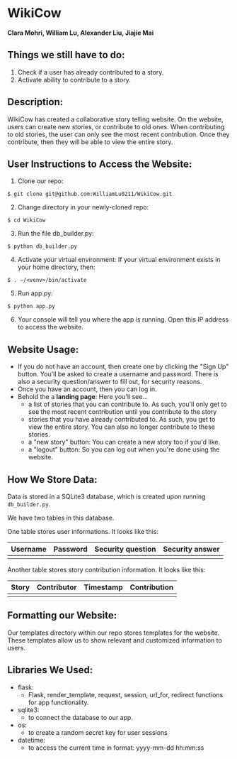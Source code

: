 # WikiCow
**Clara Mohri, William Lu, Alexander Liu, Jiajie Mai**

## Things we still have to do: 
1. Check if a user has already contributed to a story.
2. Activate ability to contribute to a story.

## Description:
WikiCow has created a collaborative story telling website. On the website, users can create new stories, or contribute to old ones. When contributing to old stories, the user can only see the most recent contribution. Once they contribute, then they will be able to view the entire story. 

## User Instructions to Access the Website: 
1. Clone our repo: 
``` 
$ git clone git@github.com:WilliamLu0211/WikiCow.git 
```
2. Change directory in your newly-cloned repo:
```
$ cd WikiCow
```
3. Run the file db_builder.py:
```
$ python db_builder.py
```
4. Activate your virtual environment: 
If your virtual environment exists in your home directory, then: 
```
$ . ~/<venv>/bin/activate
```
5. Run app.py: 
```
$ python app.py
```
6. Your console will tell you where the app is running. Open this IP address to access the website.

## Website Usage: 
- If you do not have an account, then create one by clicking the "Sign Up" button. 
You'll be asked to create a username and password. There is also a security question/answer to fill out, for security reasons.
- Once you have an account, then you can log in.
- Behold the a **landing page**:
  Here you'll see... 
  -  a list of stories that you can contribute to. As such, you'll only get to see the most recent contribution until you    contribute to the story
  - stories that you have already contributed to. As such, you get to view the entire story. You can also no longer contribute to these stories.
  - a "new story" button: You can create a new story too if you'd like.
  - a "logout" button: So you can log out when you're done using the website.

## How We Store Data:
Data is stored in a SQLite3 database, which is created upon running ```db_builder.py```. 

We have two tables in this database. 

One table stores user informations. It looks like this: 

| Username |  Password |  Security question | Security answer |
|----------|-----------|--------------------|-----------------|
|          |           |                    |                 |

Another table stores story contribution information. It looks like this: 

| Story | Contributor | Timestamp | Contribution |
|-|-|-|-|
|||||

## Formatting our Website:
Our templates directory within our repo stores templates for the website. These templates allow us to show relevant and customized information to users. 

## Libraries We Used:
- flask:
  - Flask, render_template, request, session, url_for, redirect functions for app functionality.
- sqlite3:
  - to connect the database to our app.
- os: 
  - to create a random secret key for user sessions
- datetime:
  - to access the current time in format: yyyy-mm-dd hh:mm:ss


 
